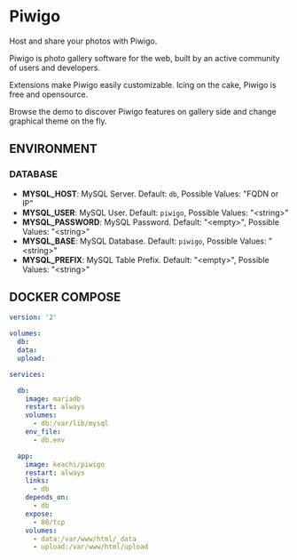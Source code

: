 # Piwigo

Host and share your photos with Piwigo.

Piwigo is photo gallery software for the web, built by an active community of users and developers.

Extensions make Piwigo easily customizable. Icing on the cake, Piwigo is free and opensource.

Browse the demo to discover Piwigo features on gallery side and change graphical theme on the fly.

## ENVIRONMENT

### DATABASE

* **MYSQL\_HOST**:
  MySQL Server.
  Default: ``db``,
  Possible Values: "FQDN or IP"
* **MYSQL\_USER**:
  MySQL User.
  Default: ``piwigo``,
  Possible Values: "&lt;string&gt;"
* **MYSQL\_PASSWORD**:
  MySQL Password.
  Default: "&lt;empty&gt;",
  Possible Values: "&lt;string&gt;"
* **MYSQL\_BASE**:
  MySQL Database.
  Default: ``piwigo``,
  Possible Values: "&lt;string&gt;"
* **MYSQL\_PREFIX**:
  MySQL Table Prefix.
  Default: "&lt;empty&gt;",
  Possible Values: "&lt;string&gt;"

## DOCKER COMPOSE

```YAML
version: '2'

volumes:
  db:
  data:
  upload:

services:

  db:
    image: mariadb
    restart: always
    volumes:
      - db:/var/lib/mysql
    env_file:
      - db.env

  app:
    image: keachi/piwigo
    restart: always
    links:
      - db
    depends_on:
      - db
    expose:
      - 80/tcp
    volumes:
      - data:/var/www/html/_data
      - upload:/var/www/html/upload
```
